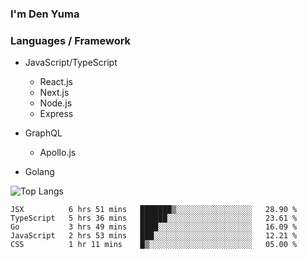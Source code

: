 ### I'm Den Yuma

### Languages / Framework
- JavaScript/TypeScript
  - React.js
  - Next.js
  - Node.js
  - Express

- GraphQL
  - Apollo.js 

- Golang


![Top Langs](https://github-readme-stats.vercel.app/api/top-langs/?username=denyuma&layout=compact)

<!--START_SECTION:waka-->
```text
JSX          6 hrs 51 mins   ███████▒░░░░░░░░░░░░░░░░░   28.90 % 
TypeScript   5 hrs 36 mins   ██████░░░░░░░░░░░░░░░░░░░   23.61 % 
Go           3 hrs 49 mins   ████░░░░░░░░░░░░░░░░░░░░░   16.09 % 
JavaScript   2 hrs 53 mins   ███░░░░░░░░░░░░░░░░░░░░░░   12.21 % 
CSS          1 hr 11 mins    █▒░░░░░░░░░░░░░░░░░░░░░░░   05.00 % 
```
<!--END_SECTION:waka-->
